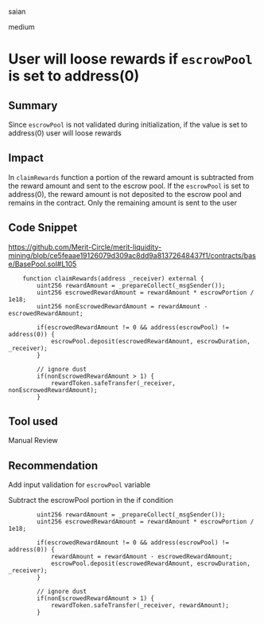 saian

medium

# User will loose rewards if `escrowPool` is set to address(0)

## Summary

Since `escrowPool` is not validated during initialization, if the value is set to address(0) user will loose rewards

## Impact

In `claimRewards` function a portion of the reward amount is subtracted from the reward amount and sent to the escrow pool. If the `escrowPool` is set to address(0), the reward amount is not deposited to the escrow pool and remains in the contract. Only the remaining amount is sent to the user

## Code Snippet

https://github.com/Merit-Circle/merit-liquidity-mining/blob/ce5feaae19126079d309ac8dd9a81372648437f1/contracts/base/BasePool.sol#L105

```
    function claimRewards(address _receiver) external {
        uint256 rewardAmount = _prepareCollect(_msgSender());
        uint256 escrowedRewardAmount = rewardAmount * escrowPortion / 1e18;
        uint256 nonEscrowedRewardAmount = rewardAmount - escrowedRewardAmount;

        if(escrowedRewardAmount != 0 && address(escrowPool) != address(0)) {
            escrowPool.deposit(escrowedRewardAmount, escrowDuration, _receiver);
        }
        
        // ignore dust
        if(nonEscrowedRewardAmount > 1) {
            rewardToken.safeTransfer(_receiver, nonEscrowedRewardAmount);
        }
```

## Tool used

Manual Review

## Recommendation

Add input validation for `escrowPool` variable

Subtract the escrowPool portion in the if condition
```
        uint256 rewardAmount = _prepareCollect(_msgSender());
        uint256 escrowedRewardAmount = rewardAmount * escrowPortion / 1e18;

        if(escrowedRewardAmount != 0 && address(escrowPool) != address(0)) {
            rewardAmount = rewardAmount - escrowedRewardAmount;
            escrowPool.deposit(escrowedRewardAmount, escrowDuration, _receiver);
        }
        
        // ignore dust
        if(nonEscrowedRewardAmount > 1) {
            rewardToken.safeTransfer(_receiver, rewardAmount);
        }
```
